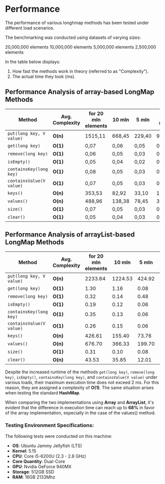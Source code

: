 # Performance

The performance of various longhmap methods has been tested under different load scenarios. 

The benchmarking was conducted using datasets of varying sizes:

20,000,000 elements
10,000,000 elements
5,000,000 elements
2,500,000 elements

In the table below displays:
1. How fast the methods work in theory (referred to as "Complexity").
2. The actual time they took (ms).

## Performance Analysis of array-based LongMap Methods

| **Method**               | **Avg. Complexity** | **for 20 mln elements** | **10 mln** | **5 mln** | **2.5 mln** |
|--------------------------|---------------------|-------------------------|------------|-----------|-------------|
| `put(long key, V value)` | **O(n)**            | 1515,11                 | 668,45     | 229,40    | 94,83       | 
| `get(long key)`          | **O(1)**            | 0,07 	                 | 0,06       | 0,05      | 0,05        |
| `remove(long key)`       | **O(1)**            | 0,06                    | 0,05       | 0,03      | 0,03        |
| `isEmpty()`              | **O(1)**            | 0,05 	                 | 0,04 	    | 0,02 	    | 0,03        |
| `containsKey(long key)`  | **O(1)**            | 0,08 	                 | 0,05       | 0,03 	    | 0,03        |
| `containsValue(V value)` | **O(1)**            | 0,07 	                 | 0,05 	    | 0,03      | 0,03        |
| `keys()`                 | **O(n)**            | 353,53 	               | 82,92      | 33,10     | 18,45       |
| `values()`               | **O(n)**            | 488,96 	               | 138,38     | 78,45     | 32,42       |
| `size()`                 | **O(1)**            | 0,07                    | 0,05       | 0,03 	    | 0,03        |
| `clear()`                | **O(1)**            | 0,05                    | 0,04       | 0,03      | 0,03        |


## Performance Analysis of arrayList-based LongMap Methods

| **Method**               | **Avg. Complexity** | **for 20 mln elements** | **10 mln** | **5 mln** | **2.5 mln** |
|--------------------------|---------------------|-------------------------|------------|-----------|-------------|
| `put(long key, V value)` | **O(n)**            | 2233.64                 | 1224.53    | 424.92    | 232.37      | 
| `get(long key)`          | **O(1)**            | 1.30 	                 | 1.16       | 0.08      | 0.06        |
| `remove(long key)`       | **O(1)**            | 0.32                    | 0.14       | 0.48      | 0.08        |
| `isEmpty()`              | **O(1)**            | 0.19 	                 | 0.12 	    | 0.06 	    | 0.05        |
| `containsKey(long key)`  | **O(1)**            | 0.35 	                 | 0.13       | 0.06 	    | 0.05        |
| `containsValue(V value)` | **O(1)**            | 0.26 	                 | 0.15 	    | 0.06      | 0.05        |
| `keys()`                 | **O(n)**            | 426.61 	               | 155.40     | 73.76     | 29.30       |
| `values()`               | **O(n)**            | 676.70 	               | 366.33     | 199.70    | 82.86       |
| `size()`                 | **O(1)**            | 0.31                    | 0.10       | 0.08 	    | 0.06        |
| `clear()`                | **O(n)**            | 43.53                   | 35.85      | 12.01     | 3.68        |


Despite the increased runtime of the methods `get(long key)`, `remove(long key)`, `isEmpty()`, `containsKey(long key)`, and `containsValue(V value)` under various loads, their maximum execution time does not exceed 2 ms. For this reason, they are assigned a complexity of **O(1)**. The same situation arises when testing the standard **HashMap**.

When comparing the two implementations using **Array** and **ArrayList**, it's evident that the difference in execution time can reach up to **68%** in favor of the array implementation, especially in the case of the values() method.


### Testing Environment Specifications:

The following tests were conducted on this machine:

- **OS**: Ubuntu Jammy Jellyfish (LTS)
- **Kernel**: 5.15
- **CPU**: Core i5-6200U (2.3 - 2.8 GHz)
- **Core Quantity**: Dual-Core
- **GPU**: Nvidia GeForce 940MX
- **Storage**: 512GB SSD
- **RAM**: 16GB 2133Mhz
